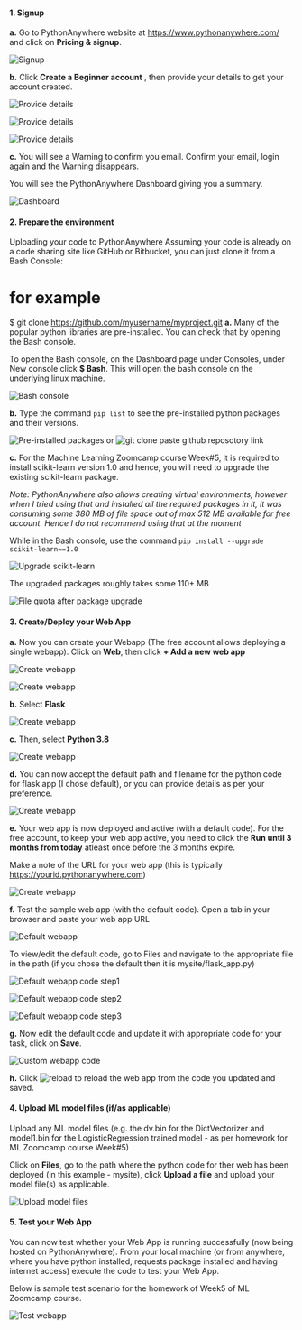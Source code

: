 

#### 1. Signup
   
**a.** Go to PythonAnywhere website at https://www.pythonanywhere.com/ and click on **Pricing & signup**.

![Signup](images/1-sign-up-1.png)

**b.** Click **Create a Beginner account** , then provide your details to get your account created.

![Provide details](images/2-sign-up-2.png)

![Provide details](images/3-sign-up-3.png)

![Provide details](images/4-sign-up-4.png)

**c.** You will see a Warning to confirm you email. Confirm your email, login again and the Warning disappears.

You will see the PythonAnywhere Dashboard giving you a summary.

![Dashboard](images/5-sign-up-5.png)

#### 2. Prepare the environment
Uploading your code to PythonAnywhere
Assuming your code is already on a code sharing site like GitHub or Bitbucket, you can just clone it from a Bash Console:

# for example
$ git clone https://github.com/myusername/myproject.git
**a.** Many of the popular python libraries are pre-installed. You can check that by opening the Bash console. 

To open the Bash console, on the Dashboard page under Consoles, under New console click **$ Bash**. This will open the bash console on the underlying linux machine.
   
![Bash console](images/6-bash-console.png)
   
**b.** Type the command ```pip list``` to see the pre-installed python packages and their versions.
   
![Pre-installed packages](images/6-pip-list.png)
or 
![git clone paste github reposotory link](images/6-pip-list.png)
   
**c.** For the Machine Learning Zoomcamp course Week#5, it is required to install scikit-learn version 1.0 and hence, you will need to upgrade the existing scikit-learn package.
    
*Note: PythonAnywhere also allows creating virtual environments, however when I tried using that and installed all the required packages in it, it was consuming some 380 MB of file space out of max 512 MB available for free account. Hence I do not recommend using that at the moment*
    
While in the Bash console, use the command ```pip install --upgrade scikit-learn==1.0```
    
![Upgrade scikit-learn](images/7-scikit-learn-upgrade.png)
    
The upgraded packages roughly takes some 110+ MB
    
![File quota after package upgrade](images/8-file-quota-after-scikit-learn-upgrade.png)
    

#### 3. Create/Deploy your Web App
 
**a.** Now you can create your Webapp (The free account allows deploying a single webapp). Click on **Web**, then click **+ Add a new web app**

![Create webapp](images/10-web-app-2.png)
    
![Create webapp](images/11-web-app-3.png)
    
**b.** Select **Flask**
    
![Create webapp](images/12-web-app-4.png)
    
**c.** Then, select **Python 3.8**
    
![Create webapp](images/13-web-app-5.png)
    
**d.** You can now accept the default path and filename for the python code for flask app (I chose default), or you can provide details as per your preference.
    
![Create webapp](images/14-web-app-6.png)
    
**e.** Your web app is now deployed and active (with a default code). For the free account, to keep your web app active, you need to click the **Run until 3 months from today** atleast once before the 3 months expire.
   
Make a note of the URL for your web app (this is typically https://yourid.pythonanywhere.com)
    
![Create webapp](images/15-web-app-7.png)
    
**f.** Test the sample web app (with the default code). Open a tab in your browser and paste your web app URL
   
![Default webapp](images/16-web-app-8.png)
   
To view/edit the default code, go to Files and navigate to the appropriate file in the path (if you chose the default then it is mysite/flask_app.py)
   
![Default webapp code step1](images/17-web-app-9.png)
   
![Default webapp code step2](images/18-web-app-10.png)
   
![Default webapp code step3](images/19-web-app-11.png)
   
**g.** Now edit the default code and update it with appropriate code for your task, click on **Save**.
 
![Custom webapp code](images/20-web-app-13.png)
 
**h.** Click ![reload](images/21-reload-web-app-14.png) to reload the web app from the code you updated and saved.

#### 4. Upload ML model files (if/as applicable)

Upload any ML model files (e.g. the dv.bin for the DictVectorizer and model1.bin for the LogisticRegression trained model - as per homework for ML Zoomcamp course Week#5)

Click on **Files**, go to the path where the python code for ther web has been deployed (in this example - mysite), click **Upload a file** and upload your model file(s) as applicable.

![Upload model files](images/9-upload-model-files.png)

#### 5. Test your Web App
 
You can now test whether your Web App is running successfully (now being hosted on PythonAnywhere). From your local machine (or from anywhere, where you have python installed, requests package installed and having internet access) execute the code to test your Web App.
 
Below is sample test scenario for the homework of Week5 of ML Zoomcamp course.
 
![Test webapp](images/22-request.png)

